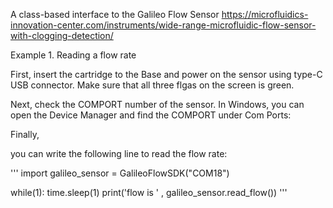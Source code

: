 A class-based interface to the Galileo Flow Sensor
https://microfluidics-innovation-center.com/instruments/wide-range-microfluidic-flow-sensor-with-clogging-detection/


Example 1. Reading a flow rate

First, insert the cartridge to the Base and power on the sensor using type-C USB connector. Make sure that all three flgas on the screen is green.

Next, check the COMPORT number of the sensor. In Windows, you can open the Device Manager and find the COMPORT under Com Ports:


Finally,

you can write the following line to read the flow rate:

'''
import 
galileo_sensor = GalileoFlowSDK("COM18")

while(1):
    time.sleep(1)
    print('flow is ' , galileo_sensor.read_flow())
'''
